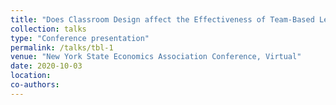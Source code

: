 ```yaml
---
title: "Does Classroom Design affect the Effectiveness of Team-Based Learning?"
collection: talks
type: "Conference presentation"
permalink: /talks/tbl-1
venue: "New York State Economics Association Conference, Virtual"
date: 2020-10-03
location: 
co-authors: 
---
```


<!-- Google tag (gtag.js) -->
<script async src="https://www.googletagmanager.com/gtag/js?id=G-Q95WSVMDNZ"></script>
<script>
  window.dataLayer = window.dataLayer || [];
  function gtag(){dataLayer.push(arguments);}
  gtag('js', new Date());

  gtag('config', 'G-Q95WSVMDNZ');
</script>